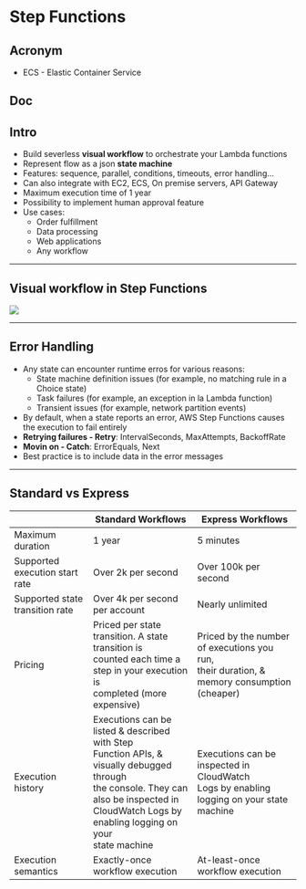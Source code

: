 # Step Functions

## Acronym
* ECS - Elastic Container Service

## Doc

## Intro
* Build severless **visual workflow** to orchestrate your Lambda functions
* Represent flow as a json **state machine**
* Features: sequence, parallel, conditions, timeouts, error handling...
* Can also integrate with EC2, ECS, On premise servers, API Gateway
* Maximum execution time of 1 year
* Possibility to implement human approval feature
* Use cases:
    * Order fulfillment
    * Data processing
    * Web applications
    * Any workflow
    
---

## Visual workflow in Step Functions
[<img src="https://i.imgur.com/AciBL3g.png">](https://i.imgur.com/AciBL3g.png)

---

## Error Handling
* Any state can encounter runtime erros for various reasons:
    * State machine definition issues (for example, no matching rule in a Choice state)
    * Task failures (for example, an exception in la Lambda function)
    * Transient issues (for example, network partition events)
* By default, when a state reports an error, AWS Step Functions causes the execution to fail entirely
* **Retrying failures - Retry**: IntervalSeconds, MaxAttempts, BackoffRate
* **Movin on - Catch**: ErrorEquals, Next
* Best practice is to include data in the error messages

---

## Standard vs Express
|                                 | Standard Workflows                                                                                                                                                                                         | Express Workflows                                                                                |
| ------------------------------- | ---------------------------------------------------------------------------------------------------------------------------------------------------------------------------------------------------------- | ------------------------------------------------------------------------------------------------ |
| Maximum duration                | 1 year                                                                                                                                                                                                     | 5 minutes                                                                                        |
| Supported execution start rate  | Over 2k per second                                                                                                                                                                                         | Over 100k per second                                                                             |
| Supported state transition rate | Over 4k per second per account                                                                                                                                                                             | Nearly unlimited                                                                                 |
| Pricing                         | Priced per state transition. A state transition is<br>counted each time a step in your execution is<br>completed (more expensive)                                                                          | Priced by the number of executions you run,<br>their duration, & memory consumption<br>(cheaper) |
| Execution history               | Executions can be listed & described with Step<br>Function APIs, & visually debugged through<br>the console. They can also be inspected in<br>CloudWatch Logs by enabling logging on your<br>state machine | Executions can be inspected in CloudWatch<br>Logs by enabling logging on your state<br>machine   |
| Execution semantics             | Exactly-once workflow execution                                                                                                                                                                            | At-least-once workflow execution                                                                 |


